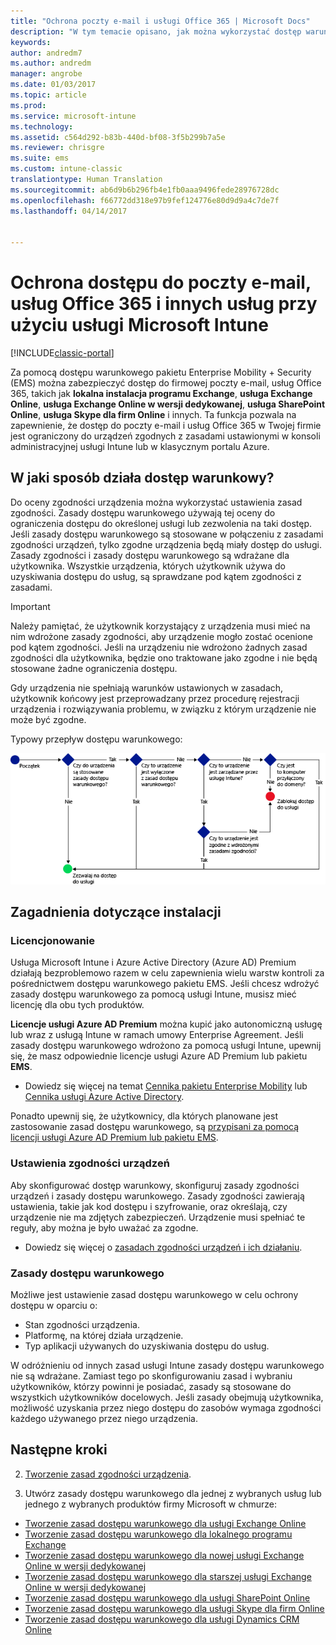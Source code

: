 ```yaml
---
title: "Ochrona poczty e-mail i usługi Office 365 | Microsoft Docs"
description: "W tym temacie opisano, jak można wykorzystać dostęp warunkowy do umożliwienia dostępu do firmowej poczty e-mail i danych firmowych w usłudze SharePoint Online i innych usługach tylko ze zgodnych urządzeń."
keywords: 
author: andredm7
ms.author: andredm
manager: angrobe
ms.date: 01/03/2017
ms.topic: article
ms.prod: 
ms.service: microsoft-intune
ms.technology: 
ms.assetid: c564d292-b83b-440d-bf08-3f5b299b7a5e
ms.reviewer: chrisgre
ms.suite: ems
ms.custom: intune-classic
translationtype: Human Translation
ms.sourcegitcommit: ab6d9b6b296fb4e1fb0aaa9496fede28976728dc
ms.openlocfilehash: f66772dd318e97b9fef124776e80d9d9a4c7de7f
ms.lasthandoff: 04/14/2017


---
```


# <a name="protect-access-to-email-office-365-and-other-services-with-microsoft-intune"></a>Ochrona dostępu do poczty e-mail, usług Office 365 i innych usług przy użyciu usługi Microsoft Intune

[!INCLUDE[classic-portal](../includes/classic-portal.md)]

Za pomocą dostępu warunkowego pakietu Enterprise Mobility + Security (EMS) można zabezpieczyć dostęp do firmowej poczty e-mail, usług Office 365, takich jak **lokalna instalacja programu Exchange**, **usługa Exchange Online**, **usługa Exchange Online w wersji dedykowanej**, **usługa SharePoint Online**, **usługa Skype dla firm Online** i innych. Ta funkcja pozwala na zapewnienie, że dostęp do poczty e-mail i usług Office 365 w Twojej firmie jest ograniczony do urządzeń zgodnych z zasadami ustawionymi w konsoli administracyjnej usługi Intune lub w klasycznym portalu Azure.
## <a name="how-does-conditional-access-work"></a>W jaki sposób działa dostęp warunkowy?
Do oceny zgodności urządzenia można wykorzystać ustawienia zasad zgodności. Zasady dostępu warunkowego używają tej oceny do ograniczenia dostępu do określonej usługi lub zezwolenia na taki dostęp. Jeśli zasady dostępu warunkowego są stosowane w połączeniu z zasadami zgodności urządzeń, tylko zgodne urządzenia będą miały dostęp do usługi. Zasady zgodności i zasady dostępu warunkowego są wdrażane dla użytkownika. Wszystkie urządzenia, których użytkownik używa do uzyskiwania dostępu do usług, są sprawdzane pod kątem zgodności z zasadami.

> [!IMPORTANT]
> Należy pamiętać, że użytkownik korzystający z urządzenia musi mieć na nim wdrożone zasady zgodności, aby urządzenie mogło zostać ocenione pod kątem zgodności.
> Jeśli na urządzeniu nie wdrożono żadnych zasad zgodności dla użytkownika, będzie ono traktowane jako zgodne i nie będą stosowane żadne ograniczenia dostępu.

Gdy urządzenia nie spełniają warunków ustawionych w zasadach, użytkownik końcowy jest przeprowadzany przez procedurę rejestracji urządzenia i rozwiązywania problemu, w związku z którym urządzenie nie może być zgodne.

Typowy przepływ dostępu warunkowego:

![Diagram przedstawiający punkty decyzyjne używane do określenia, czy urządzenie ma mieć dostęp do usługi, czy ma być blokowane](../media/ConditionalAccess4.png)

## <a name="setup-considerations"></a>Zagadnienia dotyczące instalacji

### <a name="licensing"></a>Licencjonowanie

Usługa Microsoft Intune i Azure Active Directory (Azure AD) Premium działają bezproblemowo razem w celu zapewnienia wielu warstw kontroli za pośrednictwem dostępu warunkowego pakietu EMS. Jeśli chcesz wdrożyć zasady dostępu warunkowego za pomocą usługi Intune, musisz mieć licencję dla obu tych produktów.

**Licencje usługi Azure AD Premium** można kupić jako autonomiczną usługę lub wraz z usługą Intune w ramach umowy Enterprise Agreement. Jeśli zasady dostępu warunkowego wdrożono za pomocą usługi Intune, upewnij się, że masz odpowiednie licencje usługi Azure AD Premium lub pakietu **EMS**.

- Dowiedz się więcej na temat [Cennika pakietu Enterprise Mobility](https://www.microsoft.com/cloud-platform/enterprise-mobility-pricing) lub [Cennika usługi Azure Active Directory](https://azure.microsoft.com/pricing/details/active-directory/).

Ponadto upewnij się, że użytkownicy, dla których planowane jest zastosowanie zasad dostępu warunkowego, są [przypisani za pomocą licencji usługi Azure AD Premium lub pakietu EMS](/Intune/get-started/start-with-a-paid-subscription-to-microsoft-intune-step-4.md).

### <a name="device-compliance-settings"></a>Ustawienia zgodności urządzeń

Aby skonfigurować dostęp warunkowy, skonfiguruj zasady zgodności urządzeń i zasady dostępu warunkowego. Zasady zgodności zawierają ustawienia, takie jak kod dostępu i szyfrowanie, oraz określają, czy urządzenie nie ma zdjętych zabezpieczeń. Urządzenie musi spełniać te reguły, aby można je było uważać za zgodne.

- Dowiedz się więcej o [zasadach zgodności urządzeń i ich działaniu](introduction-to-device-compliance-policies-in-microsoft-intune.md).

### <a name="conditional-access-policy"></a>Zasady dostępu warunkowego

Możliwe jest ustawienie zasad dostępu warunkowego w celu ochrony dostępu w oparciu o:
- Stan zgodności urządzenia.
- Platformę, na której działa urządzenie.
- Typ aplikacji używanych do uzyskiwania dostępu do usług.

W odróżnieniu od innych zasad usługi Intune zasady dostępu warunkowego nie są wdrażane. Zamiast tego po skonfigurowaniu zasad i wybraniu użytkowników, którzy powinni je posiadać, zasady są stosowane do wszystkich użytkowników docelowych. Jeśli zasady obejmują użytkownika, możliwość uzyskania przez niego dostępu do zasobów wymaga zgodności każdego używanego przez niego urządzenia.


## <a name="next-steps"></a>Następne kroki


2. [Tworzenie zasad zgodności urządzenia](create-a-device-compliance-policy-in-microsoft-intune.md).

2.  Utwórz zasady dostępu warunkowego dla jednej z wybranych usług lub jednego z wybranych produktów firmy Microsoft w chmurze:

  - [Tworzenie zasad dostępu warunkowego dla usługi Exchange Online](restrict-access-to-exchange-online-with-microsoft-intune.md)
  - [Tworzenie zasad dostępu warunkowego dla lokalnego programu Exchange](restrict-access-to-exchange-onpremises-with-microsoft-intune.md)
  - [Tworzenie zasad dostępu warunkowego dla nowej usługi Exchange Online w wersji dedykowanej](restrict-access-to-exchange-online-with-microsoft-intune.md)
  - [Tworzenie zasad dostępu warunkowego dla starszej usługi Exchange Online w wersji dedykowanej](restrict-access-to-exchange-onpremises-with-microsoft-intune.md)
  - [Tworzenie zasad dostępu warunkowego dla usługi SharePoint Online](restrict-access-to-sharepoint-online-with-microsoft-intune.md)
  - [Tworzenie zasad dostępu warunkowego dla usługi Skype dla firm Online](restrict-access-to-skype-for-business-online-with-microsoft-intune.md)
  - [Tworzenie zasad dostępu warunkowego dla usługi Dynamics CRM Online](restrict-access-to-dynamics-crm-online-with-microsoft-intune.md)


